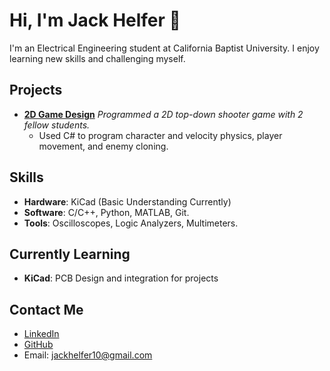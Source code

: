 # Hi, I'm Jack Helfer 👋

I'm an Electrical Engineering student at California Baptist University. I enjoy learning new skills and challenging myself.

## Projects
- **[2D Game Design](https://github.com/JackHelfer10/2D-Game-Design.git)**
  *Programmed a 2D top-down shooter game with 2 fellow students.*
  - Used C# to program character and velocity physics, player movement, and enemy cloning.
  

## Skills
- **Hardware**: KiCad (Basic Understanding Currently)
- **Software**: C/C++, Python, MATLAB, Git.
- **Tools**: Oscilloscopes, Logic Analyzers, Multimeters.

 ## Currently Learning
 - **KiCad**: PCB Design and integration for projects

## Contact Me
- [LinkedIn](www.linkedin.com/in/jack-helfer-38185a294)
- [GitHub](https://github.com/<JackHelfer10>/)
- Email: [jackhelfer10@gmail.com](mailto:jackhelfer10@gmail.com)

